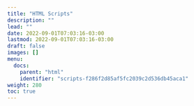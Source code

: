 ```yaml
---
title: "HTML Scripts"
description: ""
lead: ""
date: 2022-09-01T07:03:16-03:00
lastmod: 2022-09-01T07:03:16-03:00
draft: false
images: []
menu:
  docs:
    parent: "html"
    identifier: "scripts-f286f2d85af5fc2039c2d536db45aca1"
weight: 280
toc: true
---
```

